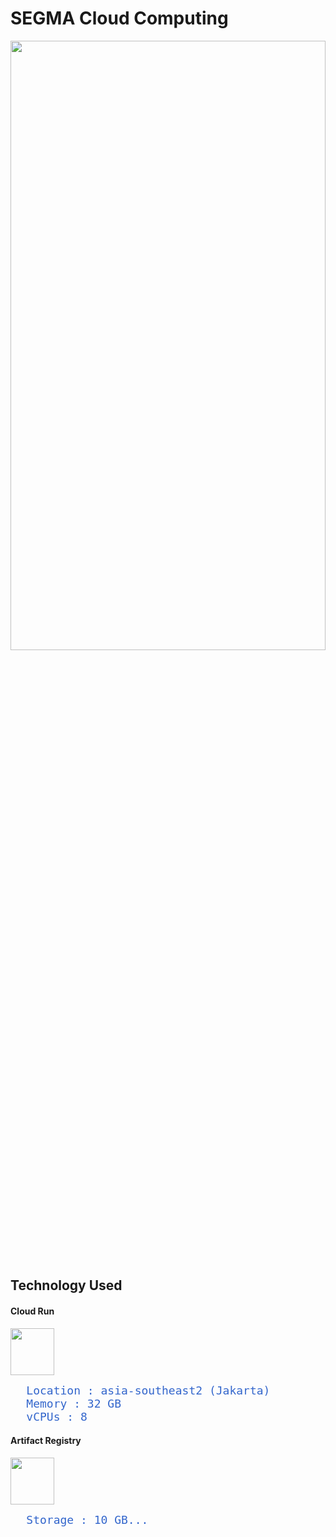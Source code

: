 # SEGMA Cloud Computing

<img src="https://github.com/Bangkit-Capstone-Solafune-C242-FS01/cloud-computing/assets/gcp.png" width="100%" height="50%">

## Technology Used

#### Cloud Run
<img src="https://github.com/Bangkit-Capstone-Solafune-C242-FS01/cloud-computing/assets/cloud-run.png" width="70px" height="75px">
<br>
<pre>
   <span style="font-size: 18px; color: #3366cc;">Location : asia-southeast2 (Jakarta) </span>
   <span style="font-size: 18px; color: #3366cc;">Memory : 32 GB </span>
   <span style="font-size: 18px; color: #3366cc;">vCPUs : 8 </span>
</pre>

#### Artifact Registry
<img src="https://github.com/Bangkit-Capstone-Solafune-C242-FS01/cloud-computing/assets/artifact-registry.png" width="70px" height="75px">
<br>
<pre>
   <span style="font-size: 18px; color: #3366cc;">Storage : 10 GB...</span>
</pre>
